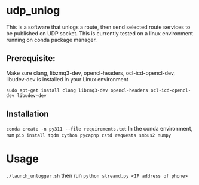 # udp_unlog

This is a software that unlogs a route, then send selected route services to be published on UDP socket. 
This is currently tested on a linux environment running on conda package manager.
## Prerequisite:
Make sure clang, libzmq3-dev, opencl-headers, ocl-icd-opencl-dev, libudev-dev is installed in your Linux environment

```sudo apt-get install clang libzmq3-dev opencl-headers ocl-icd-opencl-dev libudev-dev```


## Installation
```conda create -n py311 --file requirements.txt```
In the conda environment, run
```pip install tqdm cython pycapnp zstd requests smbus2 numpy```


# Usage
```./launch_unlogger.sh``` then run ```python streamd.py <IP address of phone>```
